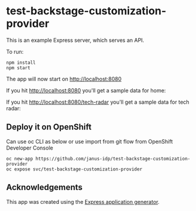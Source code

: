# test-backstage-customization-provider

This is an example Express server, which serves an API.

To run:

    npm install
    npm start

The app will now start on <http://localhost:8080>

If you hit <http://localhost:8080> you'll get a sample data for home:

If you hit <http://localhost:8080/tech-radar> you'll get a sample data for tech radar:

## Deploy it on OpenShift

Can use oc CLI as below or use import from git flow from OpenShift Developer Console

    oc new-app https://github.com/janus-idp/test-backstage-customization-provider
    oc expose svc/test-backstage-customization-provider

## Acknowledgements

This app was created using the [Express application generator][expressgen].

[express]: https://expressjs.com/
[expressgen]: https://expressjs.com/en/starter/generator.html
